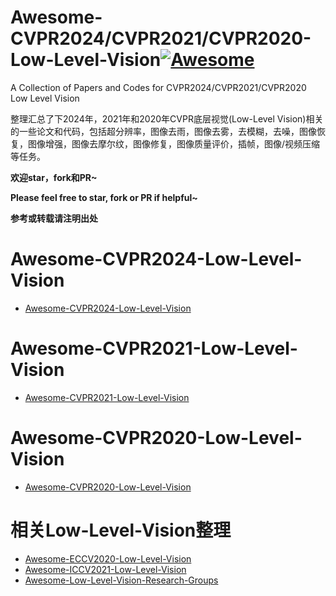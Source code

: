 # Awesome-CVPR2024/CVPR2021/CVPR2020-Low-Level-Vision[![Awesome](https://cdn.rawgit.com/sindresorhus/awesome/d7305f38d29fed78fa85652e3a63e154dd8e8829/media/badge.svg)](https://github.com/sindresorhus/awesome)

A Collection of Papers and Codes for CVPR2024/CVPR2021/CVPR2020 Low Level Vision

整理汇总了下2024年，2021年和2020年CVPR底层视觉(Low-Level Vision)相关的一些论文和代码，包括超分辨率，图像去雨，图像去雾，去模糊，去噪，图像恢复，图像增强，图像去摩尔纹，图像修复，图像质量评价，插帧，图像/视频压缩等任务。

**欢迎star，fork和PR~**

**Please feel free to star, fork or PR if helpful~**

**参考或转载请注明出处**

# Awesome-CVPR2024-Low-Level-Vision
- [Awesome-CVPR2024-Low-Level-Vision](https://github.com/Kobaayyy/Awesome-CVPR2021-CVPR2020-Low-Level-Vision/blob/master/CVPR2024.md)
# Awesome-CVPR2021-Low-Level-Vision
- [Awesome-CVPR2021-Low-Level-Vision](https://github.com/Kobaayyy/Awesome-CVPR2020-Low-Level-Vision/blob/master/CVPR2021.md)
# Awesome-CVPR2020-Low-Level-Vision
- [Awesome-CVPR2020-Low-Level-Vision](https://github.com/Kobaayyy/Awesome-CVPR2020-Low-Level-Vision/blob/master/CVPR2020.md)


# 相关Low-Level-Vision整理
- [Awesome-ECCV2020-Low-Level-Vision](https://github.com/Kobaayyy/Awesome-ECCV2020-Low-Level-Vision)
- [Awesome-ICCV2021-Low-Level-Vision](https://github.com/Kobaayyy/Awesome-ICCV2021-Low-Level-Vision)
- [Awesome-Low-Level-Vision-Research-Groups](https://github.com/Kobaayyy/Awesome-Low-Level-Vision-Research-Groups)
